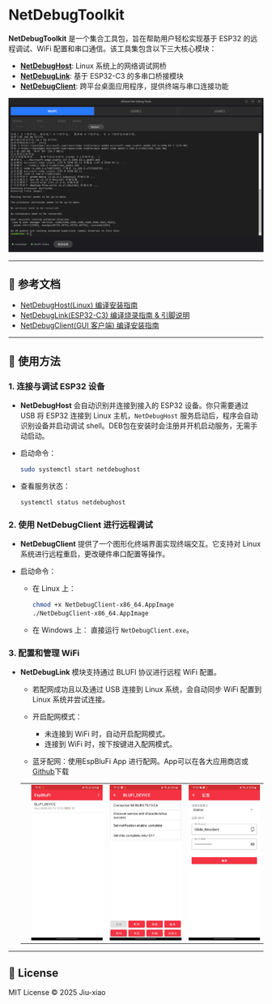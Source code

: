 
# NetDebugToolkit

**NetDebugToolkit** 是一个集合工具包，旨在帮助用户轻松实现基于 ESP32 的远程调试、WiFi 配置和串口通信。该工具集包含以下三大核心模块：

- **[NetDebugHost](https://github.com/Jiu-xiao/NetDebugHost)**: Linux 系统上的网络调试网桥
- **[NetDebugLink](https://github.com/Jiu-xiao/NetDebugLink)**: 基于 ESP32-C3 的多串口桥接模块
- **[NetDebugClient](https://github.com/Jiu-xiao/NetDebugClient)**: 跨平台桌面应用程序，提供终端与串口连接功能

![ui](images/ui.png)

---

## 📝 参考文档

- [NetDebugHost(Linux) 编译安装指南](https://github.com/Jiu-xiao/NetDebugHost/blob/master/README.md)
- [NetDebugLink(ESP32-C3) 编译烧录指南 & 引脚说明](https://github.com/Jiu-xiao/NetDebugLink/blob/master/README.md)
- [NetDebugClient(GUI 客户端) 编译安装指南](https://github.com/Jiu-xiao/NetDebugClient/blob/master/README.md)

---

## 🚀 使用方法

### 1. 连接与调试 ESP32 设备

- **NetDebugHost** 会自动识别并连接到接入的 ESP32 设备。你只需要通过 USB 将 ESP32 连接到 Linux 主机，`NetDebugHost` 服务启动后，程序会自动识别设备并启动调试 shell。DEB包在安装时会注册并开机启动服务，无需手动启动。

- 启动命令：

  ```bash
  sudo systemctl start netdebughost
  ```

- 查看服务状态：

  ```bash
  systemctl status netdebughost
  ```

### 2. 使用 NetDebugClient 进行远程调试

- **NetDebugClient** 提供了一个图形化终端界面实现终端交互。它支持对 Linux 系统进行远程重启，更改硬件串口配置等操作。

- 启动命令：
  - 在 Linux 上：

    ```bash
    chmod +x NetDebugClient-x86_64.AppImage
    ./NetDebugClient-x86_64.AppImage
    ```

  - 在 Windows 上：
    直接运行 `NetDebugClient.exe`。

### 3. 配置和管理 WiFi

- **NetDebugLink** 模块支持通过 BLUFI 协议进行远程 WiFi 配置。
  - 若配网成功且以及通过 USB 连接到 Linux 系统，会自动同步 WiFi 配置到 Linux 系统并尝试连接。
  - 开启配网模式：
    - 未连接到 WiFi 时，自动开启配网模式。
    - 连接到 WiFi 时，按下按键进入配网模式。

  - 蓝牙配网：使用EspBluFi App 进行配网。App可以在各大应用商店或[Github](https://github.com/EspressifApp/EspBlufiForAndroid/releases)下载

  |     |                              |                              |                              |
  | --- | ---------------------------- | ---------------------------- | ---------------------------- |
  |     | ![wifi_1](images/wifi_1.jpg) | ![wifi_2](images/wifi_2.jpg) | ![wifi_3](images/wifi_3.jpg) |

---

## 📄 License

MIT License © 2025 Jiu-xiao
